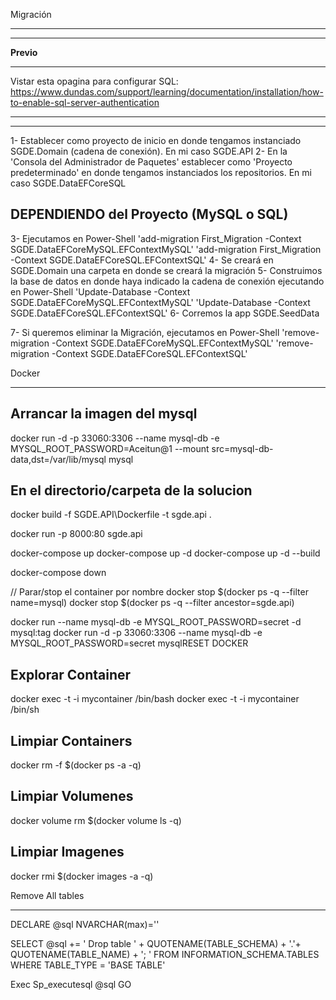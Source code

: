 Migración
*********

**************
****Previo****
**************
Vistar esta opagina para configurar SQL: https://www.dundas.com/support/learning/documentation/installation/how-to-enable-sql-server-authentication
***************************************************************************************************************************************************
***************************************************************************************************************************************************

1- Establecer como proyecto de inicio en donde tengamos instanciado SGDE.Domain (cadena de conexión). En mi caso SGDE.API
2- En la 'Consola del Administrador de Paquetes' establecer como 'Proyecto predeterminado' en donde tengamos instanciados los repositorios. En mi caso SGDE.DataEFCoreSQL

DEPENDIENDO del Proyecto (MySQL o SQL)
--------------------------------------
3- Ejecutamos en Power-Shell 'add-migration First_Migration -Context SGDE.DataEFCoreMySQL.EFContextMySQL'
                             'add-migration First_Migration -Context SGDE.DataEFCoreSQL.EFContextSQL'
4- Se creará en SGDE.Domain una carpeta en donde se creará la migración
5- Construimos la base de datos en donde haya indicado la cadena de conexión ejecutando en Power-Shell 'Update-Database -Context SGDE.DataEFCoreMySQL.EFContextMySQL'
                                                                                                       'Update-Database -Context SGDE.DataEFCoreSQL.EFContextSQL'
6- Corremos la app SGDE.SeedData

7- Si queremos eliminar la Migración, ejecutamos en Power-Shell 'remove-migration -Context SGDE.DataEFCoreMySQL.EFContextMySQL'
                                                                'remove-migration -Context SGDE.DataEFCoreSQL.EFContextSQL'


Docker
******

Arrancar la imagen del mysql
----------------------------
docker run -d -p 33060:3306 --name mysql-db -e MYSQL_ROOT_PASSWORD=Aceitun@1 --mount src=mysql-db-data,dst=/var/lib/mysql mysql

En el directorio/carpeta de la solucion
----------------------------------------
docker build -f SGDE.API\Dockerfile -t sgde.api .


docker run -p 8000:80 sgde.api

docker-compose up
docker-compose up -d
docker-compose up -d --build

docker-compose down

// Parar/stop el container por nombre
docker stop $(docker ps -q --filter name=mysql)
docker stop $(docker ps -q --filter ancestor=sgde.api)


docker run                  --name mysql-db -e MYSQL_ROOT_PASSWORD=secret -d mysql:tag
docker run -d -p 33060:3306 --name mysql-db -e MYSQL_ROOT_PASSWORD=secret mysqlRESET DOCKER

Explorar Container
------------------
docker exec -t -i mycontainer /bin/bash
docker exec -t -i mycontainer /bin/sh


Limpiar Containers
------------------
docker rm -f $(docker ps -a -q)

Limpiar Volumenes
-----------------
docker volume rm $(docker volume ls -q)

Limpiar Imagenes
----------------
docker rmi $(docker images -a -q)



Remove All tables
*****************

DECLARE @sql NVARCHAR(max)=''

SELECT @sql += ' Drop table ' + QUOTENAME(TABLE_SCHEMA) + '.'+ QUOTENAME(TABLE_NAME) + '; '
FROM   INFORMATION_SCHEMA.TABLES
WHERE  TABLE_TYPE = 'BASE TABLE'

Exec Sp_executesql @sql
GO


